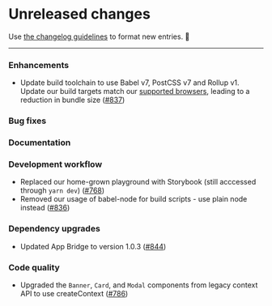 # Unreleased changes

Use [the changelog guidelines](https://git.io/polaris-changelog-guidelines) to format new entries. 💜

---

### Enhancements

- Update build toolchain to use Babel v7, PostCSS v7 and Rollup v1. Update our build targets match our [supported browsers](https://help.shopify.com/en/manual/intro-to-shopify/shopify-admin/supported-browsers), leading to a reduction in bundle size ([#837](https://github.com/Shopify/polaris-react/pull/837))

### Bug fixes

### Documentation

### Development workflow

- Replaced our home-grown playground with Storybook (still acccessed through `yarn dev`) ([#768](https://github.com/Shopify/polaris-react/pull/768))
- Removed our usage of babel-node for build scripts - use plain node instead ([#836](https://github.com/Shopify/polaris-react/pull/836))

### Dependency upgrades

- Updated App Bridge to version 1.0.3 ([#844](https://github.com/Shopify/polaris-react/pull/844))

### Code quality

- Upgraded the `Banner`, `Card`, and `Modal` components from legacy context API to use createContext ([#786](https://github.com/Shopify/polaris-react/pull/786))
